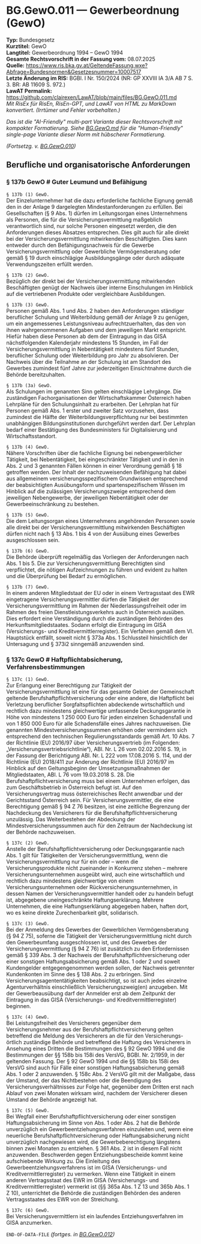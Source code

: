 # BG.GewO.011 — Gewerbeordnung (GewO)
**Typ:** Bundesgesetz  
**Kurztitel:** GewO  
**Langtitel:** Gewerbeordnung 1994 – GewO 1994  
**Gesamte Rechtsvorschrift in der Fassung vom:** 08.07.2025  
**Quelle:** https://www.ris.bka.gv.at/GeltendeFassung.wxe?Abfrage=Bundesnormen&Gesetzesnummer=10007517  
**Letzte Änderung im RIS:** BGBl. I Nr. 150/2024 (NR: GP XXVIII IA 3/A AB 7 S. 3. BR: AB 11609 S. 972.)  
**LawAT Permalink:** https://github.com/clairexen/LawAT/blob/main/files/BG.GewO.011.md  
*Mit RisEx für RisEn, RisEn-GPT, und LawAT von HTML zu MarkDown konvertiert. (Irrtümer und Fehler vorbehalten.)*

*Das ist die "AI-Friendly" multi-part Variante dieser Rechtsvorschrift mit kompakter Formatierung. Siehe [BG.GewO.md](BG.GewO.md) für die "Human-Friendly" single-page Variante dieser Norm mit hübscherer Formatierung.*

*(Fortsetzg. v. [BG.GewO.010](BG.GewO.010.md))*

## Berufliche und organisatorische Anforderungen

### § 137b GewO # Guter Leumund und Befähigung

`§ 137b (1) GewO.`  
Der Einzelunternehmer hat die dazu erforderliche fachliche Eignung gemäß den in der Anlage 9 dargelegten Mindestanforderungen zu erfüllen. Bei Gesellschaften (§ 9 Abs. 1) dürfen im Leitungsorgan eines Unternehmens als Personen, die für die Versicherungsvermittlung maßgeblich verantwortlich sind, nur solche Personen eingesetzt werden, die den Anforderungen dieses Absatzes entsprechen. Dies gilt auch für alle direkt bei der Versicherungsvermittlung mitwirkenden Beschäftigten. Dies kann entweder durch den Befähigungsnachweis für die Gewerbe Versicherungsvermittlung oder Gewerbliche Vermögensberatung oder gemäß § 19 durch einschlägige Ausbildungsgänge oder durch adäquate Verwendungszeiten erfüllt werden.

`§ 137b (2) GewO.`  
Bezüglich der direkt bei der Versicherungsvermittlung mitwirkenden Beschäftigten genügt der Nachweis über interne Einschulungen im Hinblick auf die vertriebenen Produkte oder vergleichbare Ausbildungen.

`§ 137b (3) GewO.`  
Personen gemäß Abs. 1 und Abs. 2 haben den Anforderungen ständiger beruflicher Schulung und Weiterbildung gemäß der Anlage 9 zu genügen, um ein angemessenes Leistungsniveau aufrechtzuerhalten, das den von ihnen wahrgenommenen Aufgaben und dem jeweiligen Markt entspricht. Hiefür haben diese Personen ab dem der Eintragung in das GISA nächstfolgenden Kalenderjahr mindestens 15 Stunden, im Fall der Versicherungsvermittlung in Nebentätigkeit mindestens fünf Stunden, beruflicher Schulung oder Weiterbildung pro Jahr zu absolvieren. Der Nachweis über die Teilnahme an der Schulung ist am Standort des Gewerbes zumindest fünf Jahre zur jederzeitigen Einsichtnahme durch die Behörde bereitzuhalten.

`§ 137b (3a) GewO.`  
Als Schulungen im genannten Sinn gelten einschlägige Lehrgänge. Die zuständigen Fachorganisationen der Wirtschaftskammer Österreich haben Lehrpläne für den Schulungsinhalt zu erarbeiten. Der Lehrplan hat für Personen gemäß Abs. 1 erster und zweiter Satz vorzusehen, dass zumindest die Hälfte der Weiterbildungsverpflichtung nur bei bestimmten unabhängigen Bildungsinstitutionen durchgeführt werden darf. Der Lehrplan bedarf einer Bestätigung des Bundesministers für Digitalisierung und Wirtschaftsstandort.

`§ 137b (4) GewO.`  
Nähere Vorschriften über die fachliche Eignung bei nebengewerblicher Tätigkeit, bei Nebentätigkeit, bei eingeschränkter Tätigkeit und in den in Abs. 2 und 3 genannten Fällen können in einer Verordnung gemäß § 18 getroffen werden. Der Inhalt der nachzuweisenden Befähigung hat dabei aus allgemeinem versicherungsspezifischem Grundwissen entsprechend der beabsichtigten Ausübungsform und spartenspezifischem Wissen im Hinblick auf die zulässigen Versicherungszweige entsprechend dem jeweiligen Nebengewerbe, der jeweiligen Nebentätigkeit oder der Gewerbeeinschränkung zu bestehen.

`§ 137b (5) GewO.`  
Die dem Leitungsorgan eines Unternehmens angehörenden Personen sowie alle direkt bei der Versicherungsvermittlung mitwirkenden Beschäftigten dürfen nicht nach § 13 Abs. 1 bis 4 von der Ausübung eines Gewerbes ausgeschlossen sein.

`§ 137b (6) GewO.`  
Die Behörde überprüft regelmäßig das Vorliegen der Anforderungen nach Abs. 1 bis 5. Die zur Versicherungsvermittlung Berechtigten sind verpflichtet, die nötigen Aufzeichnungen zu führen und evident zu halten und die Überprüfung bei Bedarf zu ermöglichen.

`§ 137b (7) GewO.`  
In einem anderen Mitgliedstaat der EU oder in einem Vertragsstaat des EWR eingetragene Versicherungsvermittler dürfen die Tätigkeit der Versicherungsvermittlung im Rahmen der Niederlassungsfreiheit oder im Rahmen des freien Dienstleistungsverkehrs auch in Österreich ausüben. Dies erfordert eine Verständigung durch die zuständigen Behörden des Herkunftsmitgliedstaates. Sodann erfolgt die Eintragung im GISA (Versicherungs- und Kreditvermittlerregister). Ein Verfahren gemäß dem VI. Hauptstück entfällt, soweit nicht § 373a Abs. 1 Schlussteil hinsichtlich der Untersagung und § 373i2 sinngemäß anzuwenden sind.

### § 137c GewO # Haftpflichtabsicherung, Verfahrensbestimmungen

`§ 137c (1) GewO.`  
Zur Erlangung einer Berechtigung zur Tätigkeit der Versicherungsvermittlung ist eine für das gesamte Gebiet der Gemeinschaft geltende Berufshaftpflichtversicherung oder eine andere, die Haftpflicht bei Verletzung beruflicher Sorgfaltspflichten abdeckende wirtschaftlich und rechtlich dazu mindestens gleichwertige umfassende Deckungsgarantie in Höhe von mindestens 1 250 000 Euro für jeden einzelnen Schadensfall und von 1 850 000 Euro für alle Schadensfälle eines Jahres nachzuweisen. Die genannten Mindestversicherungssummen erhöhen oder vermindern sich entsprechend den technischen Regulierungsstandards gemäß Art. 10 Abs. 7 der Richtlinie (EU) 2016/97 über Versicherungsvertrieb (im Folgenden: „Versicherungsvertriebsrichtlinie“), ABl. Nr. L 26 vom 02.02.2016 S. 19, in der Fassung der Berichtigung ABl. Nr. L 222 vom 17.08.2016 S. 114, und der Richtlinie (EU) 2018/411 zur Änderung der Richtlinie (EU) 2016/97 im Hinblick auf den Geltungsbeginn der Umsetzungsmaßnahmen der Mitgliedstaaten, ABl. L 76 vom 19.03.2018 S. 28. Die Berufshaftpflichtversicherung muss bei einem Unternehmen erfolgen, das zum Geschäftsbetrieb in Österreich befugt ist. Auf den Versicherungsvertrag muss österreichisches Recht anwendbar und der Gerichtsstand Österreich sein. Für Versicherungsvermittler, die eine Berechtigung gemäß § 94 Z 76 besitzen, ist eine zeitliche Begrenzung der Nachdeckung des Versicherers für die Berufshaftpflichtversicherung unzulässig. Das Weiterbestehen der Abdeckung der Mindestversicherungssummen auch für den Zeitraum der Nachdeckung ist der Behörde nachzuweisen.

`§ 137c (2) GewO.`  
Anstelle der Berufshaftpflichtversicherung oder Deckungsgarantie nach Abs. 1 gilt für Tätigkeiten der Versicherungsvermittlung, wenn die Versicherungsvermittlung nur für ein oder – wenn die Versicherungsprodukte nicht zueinander in Konkurrenz stehen – mehrere Versicherungsunternehmen ausgeübt wird, auch eine wirtschaftlich und rechtlich dazu mindestens gleichwertige von einem Versicherungsunternehmen oder Rückversicherungsunternehmen, in dessen Namen der Versicherungsvermittler handelt oder zu handeln befugt ist, abgegebene uneingeschränkte Haftungserklärung. Mehrere Unternehmen, die eine Haftungserklärung abgegeben haben, haften dort, wo es keine direkte Zurechenbarkeit gibt, solidarisch.

`§ 137c (3) GewO.`  
Bei der Anmeldung des Gewerbes der Gewerblichen Vermögensberatung (§ 94 Z 75), soferne die Tätigkeit der Versicherungsvermittlung nicht durch den Gewerbeumfang ausgeschlossen ist, und des Gewerbes der Versicherungsvermittlung (§ 94 Z 76) ist zusätzlich zu den Erfordernissen gemäß § 339 Abs. 3 der Nachweis der Berufshaftpflichtversicherung oder einer sonstigen Haftungsabsicherung gemäß Abs. 1 oder 2 und soweit Kundengelder entgegengenommen werden sollen, der Nachweis getrennter Kundenkonten im Sinne des § 138 Abs. 2 zu erbringen. Sind Versicherungsagententätigkeiten beabsichtigt, so ist auch jedes einzelne Agenturverhältnis einschließlich Versicherungszweig(en) anzugeben. Mit der Gewerbeausübung darf der Anmelder erst ab dem Zeitpunkt der Eintragung in das GISA (Versicherungs- und Kreditvermittlerregister) beginnen.

`§ 137c (4) GewO.`  
Bei Leistungsfreiheit des Versicherers gegenüber dem Versicherungsnehmer aus der Berufshaftpflichtversicherung gelten betreffend die Meldung des Versicherers an die für den Versicherungs- örtlich zuständige Behörde und betreffend die Haftung des Versicherers in Ansehung eines Dritten die Bestimmungen des § 92 GewO 1994 und die Bestimmungen der §§ 158b bis 158i des VersVG, BGBl. Nr. 2/1959, in der geltenden Fassung. Der § 92 GewO 1994 und die §§ 158b bis 158i des VersVG sind auch für Fälle einer sonstigen Haftungsabsicherung gemäß Abs. 1 oder 2 anzuwenden. § 158c Abs. 2 VersVG gilt mit der Maßgabe, dass der Umstand, der das Nichtbestehen oder die Beendigung des Versicherungsverhältnisses zur Folge hat, gegenüber dem Dritten erst nach Ablauf von zwei Monaten wirksam wird, nachdem der Versicherer diesen Umstand der Behörde angezeigt hat.

`§ 137c (5) GewO.`  
Bei Wegfall einer Berufshaftpflichtversicherung oder einer sonstigen Haftungsabsicherung im Sinne von Abs. 1 oder Abs. 2 hat die Behörde unverzüglich ein Gewerbeentziehungsverfahren einzuleiten und, wenn eine neuerliche Berufshaftpflichtversicherung oder Haftungsabsicherung nicht unverzüglich nachgewiesen wird, die Gewerbeberechtigung längstens binnen zwei Monaten zu entziehen. § 361 Abs. 2 ist in diesem Fall nicht anzuwenden. Beschwerden gegen Entziehungsbescheide kommt keine aufschiebende Wirkung zu. Die Einleitung des Gewerbeentziehungsverfahrens ist im GISA (Versicherungs- und Kreditvermittlerregister) zu vermerken. Wenn eine Tätigkeit in einem anderen Vertragsstaat des EWR im GISA (Versicherungs- und Kreditvermittlerregister) vermerkt ist (§§ 365a Abs. 1 Z 13 und 365b Abs. 1 Z 10), unterrichtet die Behörde die zuständigen Behörden des anderen Vertragsstaates des EWR von der Streichung.

`§ 137c (6) GewO.`  
Bei Versicherungsvermittlern ist ein laufendes Entziehungsverfahren im GISA anzumerken.

`END-OF-DATA-FILE` *(fortges. in [BG.GewO.012](BG.GewO.012.md))*
